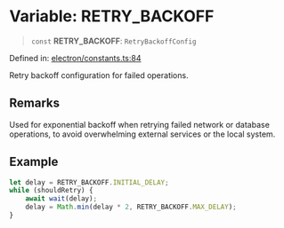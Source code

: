 # Variable: RETRY\_BACKOFF

> `const` **RETRY\_BACKOFF**: `RetryBackoffConfig`

Defined in: [electron/constants.ts:84](https://github.com/Nick2bad4u/Uptime-Watcher/blob/main/electron/constants.ts#L84)

Retry backoff configuration for failed operations.

## Remarks

Used for exponential backoff when retrying failed network or database
operations, to avoid overwhelming external services or the local system.

## Example

```ts
let delay = RETRY_BACKOFF.INITIAL_DELAY;
while (shouldRetry) {
    await wait(delay);
    delay = Math.min(delay * 2, RETRY_BACKOFF.MAX_DELAY);
}
```
